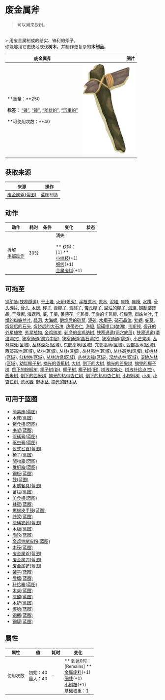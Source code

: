 # 废金属斧  
> 可以用来砍树。  
<br>  
> 用废金属制成的结实、锋利的斧子。<br>你能够用它更快地砍伐<b>树木</b>，并制作更复杂的<b>木制品</b>。  
  
  废金属斧  |   图片   
 ----  |  ----:   
 **重量：**250<br><br>**标签：**	[“锤”](tag_Hammer.md), [“锤”](tag_Axe.md), [“斧状的”](tag_AxeAdv.md), [“沉重的”](tag_Heavy.md)<br><br>**可使用次数：**40  |  <img decoding="async" src="Sprite/ScrapAxe.png" href="a.md" style="max-width:300px;max-height:300px;">   
  
## 获取来源  
来源  |  操作  
----  |  ----  
[废金属斧(蓝图)](Bp_ScrapAxe.md)  |  蓝图制造  
## 动作  
动作  |  耗时  |  条件  |  变化  |  状态  
----  |  ----  |  ----  |  ----  |  ----  
拆解<br>[手部动作](HandAction.md)  |  30分  |    |  消失<br><br>** 获得： **<br>** [1] **<br>  [小树枝](Sticks.md)(+1)<br>  [细线](CordFiber.md)(+1)<br>  [金属废料](MetalScrap.md)(+1)<br>  |    
## 可拖至  
[铜矿脉(狭窄隧道)](CopperVein.md), [干土堆](DirtPile.md), [火炉(熄灭)](StoveExtinguished.md), [半根原木](HalfLog.md), [原木](Log.md), [泥堆](MudPile.md), [座椅](Seat.md), [座椅](SeatPlaced.md), [水槽](WateringTrough.md), [骨头碎片](BoneSplinters.md), [骨头](Bones.md), [木炭](Charcoal.md), [椰子](Coconut.md), [青椰子](CoconutHusked.md), [青椰子](CoconutHusked.md), [带孔椰子](CoconutPerforated.md), [腐烂的椰子](CoconutRotten.md), [海螺](Conch.md), [铜制装饰品](CopperDecoration_Mold.md), [干辣椒](ChiliesDried.md), [海螺肉](ConchMeat.md), [姜](Ginger.md), [干姜](GingerDried.md), [茉莉花](JasmineFlowers.md), [卡瓦根](KavaRoot.md), [干燥的卡瓦根](KavaRootDried.md), [柠檬草](LemongrassStalks.md), [蜘蛛兰叶](SpiderLilyLeaves.md), [干燥的蜘蛛兰叶](SpiderLilyLeavesDried.md), [晶洞](Geode.md), [大海螺](GiantConch.md), [煅烧后的砂浆](MortarBurnt.md), [泥砖](MudBrick.md), [水椰子](NipaFruit.md), [硝石晶体](NiterCrystals.md), [牡蛎](Oyster.md), [蛇草](SnakeGrass.md), [煅烧后的石头](StoneBurnt.md), [煅烧后的大石块](StoneHeavyBurnt.md), [热带杏仁](TropicalAlmonds.md), [海胆](Urchin.md), [硫磺喷口(酸湖)](VentBrimstone.md), [韦斯顿](Weston.md), [盛开的外星植物](AlienGrowth.md), [外星植物](AlienGrowthCleared.md), [金鸡纳树](CinchonaTree.md), [剥净的金鸡纳树](CinchonaTreeCleared.md), [狭窄通道(洞穴底层)](CrystalChamberEntranceClosed.md), [狭窄通道(潮湿洞穴)](DarkCaveCaveEntranceClosed.md), [狭窄通道(洞穴中层)](DarkChamberCaveEntranceClosed.md), [狭窄通道(晶石洞穴)](FloodedChamberEntranceClosed.md), [狭窄通道(隧道)](HighChamberEntranceClosed.md), [小芒果树](MangoTreeYoung.md), [丛林深处(区域)](DeepJungle.md), [丛林深处(区域)](DeepJungle.md), [东部高地(区域)](HighlandsEastern.md), [东部高地(区域)](HighlandsEastern.md), [西部高地(区域)](HighlandsWestern.md), [西部高地(区域)](HighlandsWestern.md), [丛林(区域)](Jungle.md), [丛林(区域)](Jungle.md), [丛林高地(区域)](JungleHighlands.md), [丛林高地(区域)](JungleHighlands.md), [红树林(区域)](Mangroves.md), [红树林(区域)](Mangroves.md), [丛林边缘(区域)](Outskirts.md), [丛林边缘(区域)](Outskirts.md), [湿地丛林(区域)](Wetlands.md), [湿地丛林(区域)](Wetlands.md), [幼年椰子树](PalmTreeYoung.md), [摘光的香蕉树](BananaTreeCleared.md), [大树](LargeTree.md), [倒下的大树](LargeTreeFelled.md), [摘光的芒果树](MangoTreeCleared.md), [摘完的椰子树](PalmTreeCleared.md), [倒下的棕榈树](PalmTreeFelled.md), [椰子树(新)](PalmTreeNew.md), [椰子树](PalmTreeNewMultiEventOld.md), [椰子树(旧)](PalmTreeOld.md), [树液收集处](PalmTreeSapStation.md), [树液补给点(空)](PalmTreeSapStationEmpty.md), [西米树](SagoPalm.md), [倒下的西米树](SagoPalmFelled.md), [摘光的热带杏仁树](TropicalAlmondTreeCleared.md), [倒下的热带杏仁树](TropicalAlmondTreeFelled.md), [小棕榈树](SmallPalm.md), [小树](SmallTree.md), [小杏仁树](TropicalAlmondTreeYoung.md), [滤水器](WaterFilter.md), [野枣丛](WildJujube.md), [摘光的野枣从](WildJujubeCleared.md)  
## 可用于蓝图  
- [简易床(蓝图)](Bp_BedRustic.md)  
- [木床(蓝图)](Bp_BedWooden.md)  
- [猪食槽(蓝图)](Bp_BoarFeeder.md)  
- [书架(蓝图)](Bp_Bookshelf.md)  
- [硫磺膏(蓝图)](Bp_BrimstoneGel.md)  
- [驱虫膏(蓝图)](Bp_BugRepellent.md)  
- [仪式匕首(蓝图)](Bp_CeremonialDagger.md)  
- [椅子(蓝图)](Bp_Chair.md)  
- [储物箱(蓝图)](Bp_Chest.md)  
- [堆肥箱(蓝图)](Bp_CompostBin.md)  
- [铜板(蓝图)](Bp_CopperSheet.md)  
- [鼓(蓝图)](Bp_Drum.md)  
- [木质餐具(蓝图)](Bp_EatingUtensilsWooden.md)  
- [畜栏(蓝图)](Bp_Enclosure.md)  
- [羊食槽(蓝图)](Bp_GoatFeeder.md)  
- [蜂蜜(蓝图)](Bp_Honey.md)  
- [蜥蜴皮手鼓(蓝图)](Bp_LizardDrum.md)  
- [砂浆(蓝图)](Bp_Mortar.md)  
- [硫磺农药(蓝图)](Bp_PesticideBrimstone.md)  
- [木板(蓝图)](Bp_Planks.md)  
- [陶轮(蓝图)](Bp_PotteryWheel.md)  
- [金鸡纳树皮粉(蓝图)](Bp_Quinine.md)  
- [木筏(蓝图)](Bp_Raft.md)  
- [废金属斧(蓝图)](Bp_ScrapAxe.md)  
- [废金属刀(蓝图)](Bp_ScrapKnife.md)  
- [废金属铲(蓝图)](Bp_ScrapShovel.md)  
- [架子(蓝图)](Bp_Shelf.md)  
- [盾牌(蓝图)](Bp_Shield.md)  
- [补给箱(蓝图)](Bp_SupplyChest.md)  
- [木桌(蓝图)](Bp_Table.md)  
- [硫酸(蓝图)](Bp_Vitriol.md)  
- [木铲(蓝图)](Bp_WoodenShovel.md)  
- [椰奶(蓝图)](Bp_CoconutMilk.md)  
- [铜瓶(蓝图)](Bp_CopperBottle.md)  
- [铜罐(蓝图)](Bp_CopperJar.md)  
  
  
## 属性   
属性  |  值  |  耗时  |  变化  
----  |  ----  |  ----  |  ----  
使用次数  |  初始：40<br>最大：40  |  -  |  ** 到达0时： **<br>** [Remains] **<br>  [金属废料](MetalScrap.md)(+1)<br>  [细线](CordFiber.md)(+1)<br>  [小树枝](Sticks.md)(+1)<br>基础权重：1<br>  
